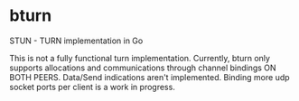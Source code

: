 # bturn
STUN - TURN implementation in Go

This is not a fully functional turn implementation.  Currently, bturn only supports allocations and communications through channel bindings ON BOTH PEERS.  Data/Send indications aren't implemented.  Binding more udp socket ports per client is a work in progress.  